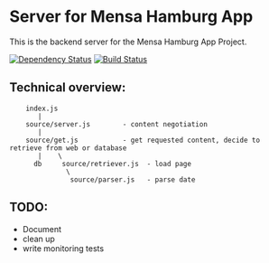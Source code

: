 Server for Mensa Hamburg App
============================

This is the backend server for the Mensa Hamburg App Project.

[![Dependency Status](https://gemnasium.com/johannjacobsohn/Mensa-Hamburg-App-Server.png)](https://gemnasium.com/johannjacobsohn/Mensa-Hamburg-App-Server)
[![Build Status](https://travis-ci.org/johannjacobsohn/Mensa-Hamburg-App.png?branch=master)](https://travis-ci.org/johannjacobsohn/Mensa-Hamburg-App)

Technical overview:
---------

````
    index.js
       |
    source/server.js        - content negotiation
       |
    source/get.js           - get requested content, decide to retrieve from web or database
       |    \
      db     source/retriever.js  - load page
              \
               source/parser.js   - parse date
````

TODO:
--
- Document
- clean up
- write monitoring tests

